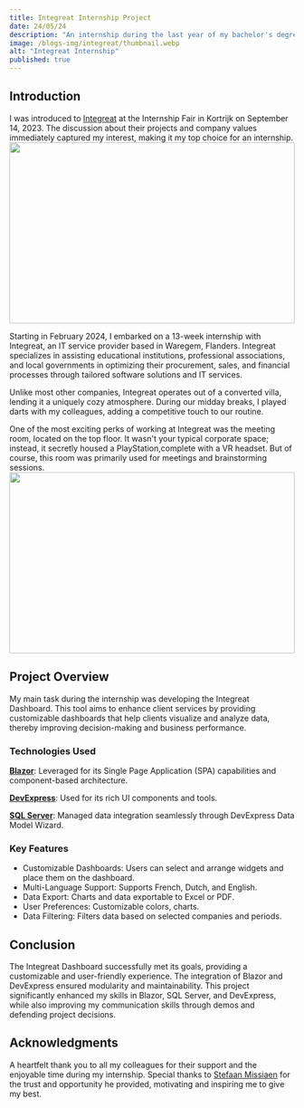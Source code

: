 ```yaml
---
title: Integreat Internship Project
date: 24/05/24
description: "An internship during the last year of my bachelor's degree."
image: /blogs-img/integreat/thumbnail.webp
alt: "Integreat Internship"
published: true
---
```



## Introduction

I was introduced to [Integreat](https://www.integreat.be/) at the Internship Fair in Kortrijk on September 14, 2023. The discussion about their projects and company values immediately captured my interest, making it my top choice for an internship.
<img src="/blogs-img/integreat/villa.webp" style="object-fit: cover; height: 20rem; width: 100%" />

Starting in February 2024, I embarked on a 13-week internship with Integreat, an IT service provider based in Waregem, Flanders. Integreat specializes in assisting educational institutions, professional associations, and local governments in optimizing their procurement, sales, and financial processes through tailored software solutions and IT services.

Unlike most other companies, Integreat operates out of a converted villa, lending it a uniquely cozy atmosphere. During our midday breaks, I played darts with my colleagues, adding a competitive touch to our routine.

One of the most exciting perks of working at Integreat was the meeting room, located on the top floor. It wasn't your typical corporate space; instead, it secretly housed a PlayStation,complete with a VR headset. But of course, this room was primarily used for meetings and brainstorming sessions.
<img src="/blogs-img/integreat/zaal.webp" style="object-fit: cover; height: 20rem; width: 100%" />

## Project Overview

My main task during the internship was developing the Integreat Dashboard. This tool aims to enhance client services by providing customizable dashboards that help clients visualize and analyze data, thereby improving decision-making and business performance.

### Technologies Used

**[Blazor](https://dotnet.microsoft.com/en-us/apps/aspnet/web-apps/blazor)**: Leveraged for its Single Page Application (SPA) capabilities and component-based architecture.

**[DevExpress](https://www.devexpress.com/)**: Used for its rich UI components and tools.

**[SQL Server](https://www.microsoft.com/en-us/sql-server/sql-server-downloads)**: Managed data integration seamlessly through DevExpress Data Model Wizard.


### Key Features
- Customizable Dashboards: Users can select and arrange widgets and place them on the dashboard.
- Multi-Language Support: Supports French, Dutch, and English.
- Data Export: Charts and data exportable to Excel or PDF.
- User Preferences: Customizable colors, charts.
- Data Filtering: Filters data based on selected companies and periods.

## Conclusion

The Integreat Dashboard successfully met its goals, providing a customizable and user-friendly experience. The integration of Blazor and DevExpress ensured modularity and maintainability. This project significantly enhanced my skills in Blazor, SQL Server, and DevExpress, while also improving my communication skills through demos and defending project decisions.

## Acknowledgments

A heartfelt thank you to all my colleagues for their support and the enjoyable time during my internship. Special thanks to [Stefaan Missiaen](https://www.linkedin.com/in/stefaanmissiaen) for the trust and opportunity he provided, motivating and inspiring me to give my best.
